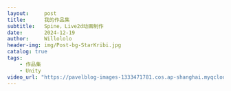 ```yaml
---
layout:     post
title:      我的作品集
subtitle:   Spine，Live2d动画制作
date:       2024-12-19
author:     Willololo
header-img: img/Post-bg-StarKribi.jpg
catalog: true
tags:
    - 作品集
    - Unity
video_url: "https://pavelblog-images-1333471781.cos.ap-shanghai.myqcloud.com/Profolio_H264.mp4"
---
```



